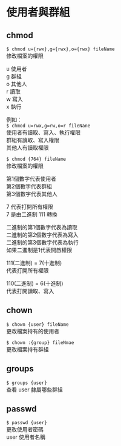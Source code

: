 # 使用者與群組

## chmod

`$ chmod u={rwx},g={rwx},o={rwx} fileName`  
修改檔案的權限

u 使用者  
g 群組  
o 其他人  
r 讀取  
w 寫入  
x 執行

例如：  
`$ chmod u=rwx,g=rw,o=r fileNane`  
使用者有讀取、寫入、執行權限  
群組有讀取、寫入權限  
其他人有讀取權限

`$ chmod {764} fileName`  
修改檔案的權限

第1個數字代表使用者  
第2個數字代表群組  
第3個數字代表其他人

7 代表打開所有權限  
7 是由二進制 111 轉換

二進制的第1個數字代表為讀取  
二進制的第2個數字代表為寫入  
二進制的第3個數字代表為執行  
如果二進制是1代表開啟權限

111\(二進制\)  = 7\(十進制\)  
代表打開所有權限

110\(二進制\)  = 6\(十進制\)  
代表打開讀取、寫入

## chown

`$ chown {user} fileName`  
更改檔案持有的使用者

`$ chown :{group} fileNmae`   
更改檔案持有群組

## groups

`$ groups {user}`   
查看 user 隸屬哪些群組

## passwd

`$ passwd {user}`   
更改使用者密碼  
user 使用者名稱


